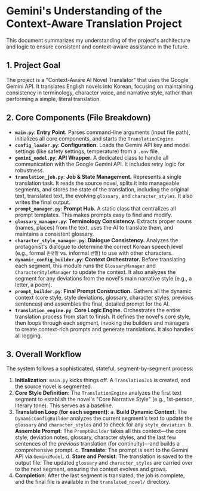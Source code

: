 # Gemini's Understanding of the Context-Aware Translation Project

This document summarizes my understanding of the project's architecture and logic to ensure consistent and context-aware assistance in the future.

## 1. Project Goal

The project is a "Context-Aware AI Novel Translator" that uses the Google Gemini API. It translates English novels into Korean, focusing on maintaining consistency in terminology, character voice, and narrative style, rather than performing a simple, literal translation.

## 2. Core Components (File Breakdown)

-   **`main.py`**: **Entry Point.** Parses command-line arguments (input file path), initializes all core components, and starts the `TranslationEngine`.
-   **`config_loader.py`**: **Configuration.** Loads the Gemini API key and model settings (like safety settings, temperature) from a `.env` file.
-   **`gemini_model.py`**: **API Wrapper.** A dedicated class to handle all communication with the Google Gemini API. It includes retry logic for robustness.
-   **`translation_job.py`**: **Job & State Management.** Represents a single translation task. It reads the source novel, splits it into manageable segments, and stores the state of the translation, including the original text, translated text, the evolving `glossary`, and `character_styles`. It also writes the final output.
-   **`prompt_manager.py`**: **Prompt Hub.** A static class that centralizes all prompt templates. This makes prompts easy to find and modify.
-   **`glossary_manager.py`**: **Terminology Consistency.** Extracts proper nouns (names, places) from the text, uses the AI to translate them, and maintains a consistent glossary.
-   **`character_style_manager.py`**: **Dialogue Consistency.** Analyzes the protagonist's dialogue to determine the correct Korean speech level (e.g., formal `존댓말` vs. informal `반말`) to use with other characters.
-   **`dynamic_config_builder.py`**: **Context Orchestrator.** Before translating each segment, this module runs the `GlossaryManager` and `CharacterStyleManager` to update the context. It also analyzes the segment for any deviations from the novel's main narrative style (e.g., a letter, a poem).
-   **`prompt_builder.py`**: **Final Prompt Construction.** Gathers all the dynamic context (core style, style deviations, glossary, character styles, previous sentences) and assembles the final, detailed prompt for the AI.
-   **`translation_engine.py`**: **Core Logic Engine.** Orchestrates the entire translation process from start to finish. It defines the novel's core style, then loops through each segment, invoking the builders and managers to create context-rich prompts and generate translations. It also handles all logging.

## 3. Overall Workflow

The system follows a sophisticated, stateful, segment-by-segment process:

1.  **Initialization**: `main.py` kicks things off. A `TranslationJob` is created, and the source novel is segmented.
2.  **Core Style Definition**: The `TranslationEngine` analyzes the first text segment to establish the novel's "Core Narrative Style" (e.g., 1st-person, literary tone). This serves as a baseline.
3.  **Translation Loop (for each segment)**:
    a.  **Build Dynamic Context**: The `DynamicConfigBuilder` analyzes the current segment's text to update the `glossary` and `character_styles` and to check for any `style_deviation`.
    b.  **Assemble Prompt**: The `PromptBuilder` takes all this context—the core style, deviation notes, glossary, character styles, and the last few sentences of the *previous* translation (for continuity)—and builds a comprehensive prompt.
    c.  **Translate**: The prompt is sent to the Gemini API via `GeminiModel`.
    d.  **Store and Persist**: The translation is saved to the output file. The updated `glossary` and `character_styles` are carried over to the next segment, ensuring the context evolves and grows.
4.  **Completion**: After the last segment is translated, the job is complete, and the final file is available in the `translated_novel/` directory.

